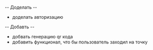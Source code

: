 -- Доделать -- 
   - доделать авторизацию

-- Добавть -- 
   - добвать генерацию qr кода
   - добавить функционал, что бы пользователь заходил на точку

